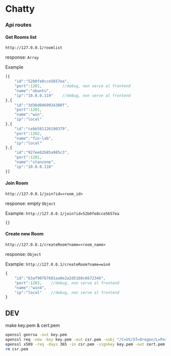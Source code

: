 # Chatty

### Api routes

#### Get Rooms list

`http://127.0.0.1/roomlist`

response: `Array`

Example
```js
[{
	"id":"52b0fe8cce5657ea",
	"port":1201,         //debug, non serve al frontend
	"name":"ubuntu",
	"ip":"10.0.0.119"    //debug, non serve al frontend
},{
	"id":"3d36d0469934380f",
	"port":1201,
	"name":"win",
	"ip":"local"
},{
	"id":"cebb581126190379",
	"port":1202,
	"name":"fin-lab",
	"ip":"local"
},{
	"id":"927ee62b85a985c3",
	"port":1201,
	"name":"stanzone",
	"ip":"10.0.0.110"
}]
```

#### Join Room

`http://127.0.0.1/join?id=<room_id>`

response: empty `Object`

Example: `http://127.0.0.1/join?id=52b0fe8cce5657ea`
```
{}
```

#### Create new Room

`http://127.0.0.1/createRoom?name=<room_name>`

response: `Object`

Example: `http://127.0.0.1/createRoom?name=win4`
```js
{
	"id":"63af90767681aa0e2a2d5168c6672346",
	"port":1203,    //debug, non serve al frontend
	"name":"win4",
	"ip":"local"    //debug, non serve al frontend
}
```

## DEV

make key.pem & cert.pem

```sh
openssl genrsa -out key.pem
openssl req -new -key key.pem -out csr.pem -subj "/C=US/ST=Oregon/L=Portland/O=Micidial/OU=Org/CN=www.example.com"
openssl x509 -req -days 365 -in csr.pem -signkey key.pem -out cert.pem
rm csr.pem
```